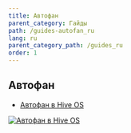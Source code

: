 ```yaml
---
title: Автофан
parent_category: Гайды
path: /guides-autofan_ru
lang: ru
parent_category_path: /guides_ru
order: 1
---
```


## Автофан
- <a href="https://www.youtube.com/watch?v=WMKMfwq9m2g">Автофан в Hive OS</a>

<a href="http://www.youtube.com/watch?feature=player_embedded&v=WMKMfwq9m2g
" target="_blank"><img src="http://img.youtube.com/vi/WMKMfwq9m2g/0.jpg"
alt="Автофан в Hive OS"></a>
